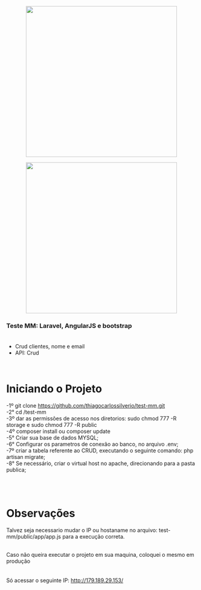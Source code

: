 <p align="center"><a href="https://laravel.com" target="_blank"><img src="https://raw.githubusercontent.com/laravel/art/master/logo-lockup/5%20SVG/2%20CMYK/1%20Full%20Color/laravel-logolockup-cmyk-red.svg" width="400"></a></p>

<p align="center"><a href="https://angularjs.org/" target="_blank"><img src="https://dwglogo.com/wp-content/uploads/2017/03/1250px-AngularJS_logo.png" width="400"></a></p>


### Teste MM: Laravel, AngularJS e bootstrap <br/><br />

- Crud clientes, nome e email<br />
- API: Crud<br />
<br/>

# Iniciando o Projeto
-1º git clone https://github.com/thiagocarlossilverio/test-mm.git<br/>
-2° cd /test-mm<br/>
-3º dar as permissões de acesso nos diretorios: sudo chmod 777 -R storage e sudo chmod 777 -R public<br/>
-4º composer install ou composer update<br/>
-5° Criar sua base de dados MYSQL;<br/>
-6° Configurar os parametros de conexão ao banco, no arquivo .env;<br/>
-7º criar a tabela referente ao CRUD, executando o seguinte comando: php artisan migrate;<br/>
-8° Se necessário, criar o virtual host no apache, direcionando para a pasta publica;<br/>
<br/><br/><br/>

# Observações
Talvez seja necessario mudar o IP ou hostaname no arquivo: test-mm/public/app/app.js
para a execução correta.
<br/><br/>


Caso não queira executar o projeto em sua maquina, coloquei o mesmo em produção
<br/><br/><br/>
Só acessar o seguinte IP: http://179.189.29.153/
